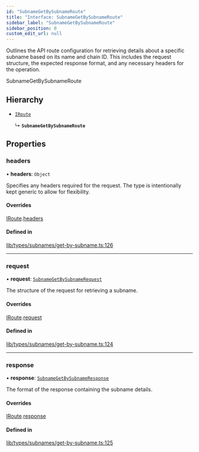 ```yaml
---
id: "SubnameGetBySubnameRoute"
title: "Interface: SubnameGetBySubnameRoute"
sidebar_label: "SubnameGetBySubnameRoute"
sidebar_position: 0
custom_edit_url: null
---
```


Outlines the API route configuration for retrieving details about a specific subname based on its name and chain ID.
This includes the request structure, the expected response format, and any necessary headers for the operation.

 SubnameGetBySubnameRoute

## Hierarchy

- [`IRoute`](IRoute.md)

  ↳ **`SubnameGetBySubnameRoute`**

## Properties

### headers

• **headers**: `Object`

Specifies any headers required for the request. The type is intentionally kept generic to allow for flexibility.

#### Overrides

[IRoute](IRoute.md).[headers](IRoute.md#headers)

#### Defined in

[lib/types/subnames/get-by-subname.ts:126](https://github.com/JustaName-id/JustaName-sdk/blob/0b5bd45/packages/@justaname.id/sdk/src/lib/types/subnames/get-by-subname.ts#L126)

___

### request

• **request**: [`SubnameGetBySubnameRequest`](SubnameGetBySubnameRequest.md)

The structure of the request for retrieving a subname.

#### Overrides

[IRoute](IRoute.md).[request](IRoute.md#request)

#### Defined in

[lib/types/subnames/get-by-subname.ts:124](https://github.com/JustaName-id/JustaName-sdk/blob/0b5bd45/packages/@justaname.id/sdk/src/lib/types/subnames/get-by-subname.ts#L124)

___

### response

• **response**: [`SubnameGetBySubnameResponse`](SubnameGetBySubnameResponse.md)

The format of the response containing the subname details.

#### Overrides

[IRoute](IRoute.md).[response](IRoute.md#response)

#### Defined in

[lib/types/subnames/get-by-subname.ts:125](https://github.com/JustaName-id/JustaName-sdk/blob/0b5bd45/packages/@justaname.id/sdk/src/lib/types/subnames/get-by-subname.ts#L125)
